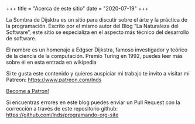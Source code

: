 +++
title = "Acerca de este sitio"
date = "2020-07-19"
+++

La Sombra de Dijsktra es un sitio para discutir sobre el árte y la práctica de la programación. Escrito por el mismo autor del Blog “La Naturaleza del Software”, este sitio se especializa en el aspecto más técnico del desarrollo de software.

El nombre es un homenaje a Edgser Dijkstra, famoso investigador y teórico de la ciencia de la computación. Premio Turing en 1992, puedes leer más sobre él en esta entrada en wikipedia

Si te gusta este contenido y quieres auspiciar mi trabajo te invito a visitar mi Patreon: https://www.patreon.com/lnds

<a href="https://www.patreon.com/bePatron?u=6503283" data-patreon-widget-type="become-patron-button">Become a Patron!</a><script async src="https://c6.patreon.com/becomePatronButton.bundle.js"></script>


Si encuentras errores en este blog puedes enviar un Pull Request con la corrección a través de este repositorio github: https://github.com/lnds/programando-org-site